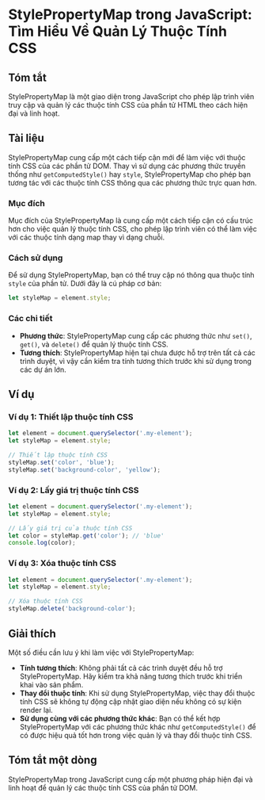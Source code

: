<!--
Meta Description: # StylePropertyMap trong JavaScript: Tìm Hiểu Về Quản Lý Thuộc Tính CSS ## Tóm tắt StylePropertyMap là một giao diện trong JavaScript cho phép lập trì...
Meta Keywords: tính, thuộc, css, các, stylepropertymap
-->

# StylePropertyMap trong JavaScript: Tìm Hiểu Về Quản Lý Thuộc Tính CSS

## Tóm tắt
StylePropertyMap là một giao diện trong JavaScript cho phép lập trình viên truy cập và quản lý các thuộc tính CSS của phần tử HTML theo cách hiện đại và linh hoạt.

## Tài liệu
StylePropertyMap cung cấp một cách tiếp cận mới để làm việc với thuộc tính CSS của các phần tử DOM. Thay vì sử dụng các phương thức truyền thống như `getComputedStyle()` hay `style`, StylePropertyMap cho phép bạn tương tác với các thuộc tính CSS thông qua các phương thức trực quan hơn.

### Mục đích
Mục đích của StylePropertyMap là cung cấp một cách tiếp cận có cấu trúc hơn cho việc quản lý thuộc tính CSS, cho phép lập trình viên có thể làm việc với các thuộc tính dạng map thay vì dạng chuỗi.

### Cách sử dụng
Để sử dụng StylePropertyMap, bạn có thể truy cập nó thông qua thuộc tính `style` của phần tử. Dưới đây là cú pháp cơ bản:

```javascript
let styleMap = element.style;
```

### Các chi tiết
- **Phương thức**: StylePropertyMap cung cấp các phương thức như `set()`, `get()`, và `delete()` để quản lý thuộc tính CSS.
- **Tương thích**: StylePropertyMap hiện tại chưa được hỗ trợ trên tất cả các trình duyệt, vì vậy cần kiểm tra tính tương thích trước khi sử dụng trong các dự án lớn.

## Ví dụ
### Ví dụ 1: Thiết lập thuộc tính CSS
```javascript
let element = document.querySelector('.my-element');
let styleMap = element.style;

// Thiết lập thuộc tính CSS
styleMap.set('color', 'blue');
styleMap.set('background-color', 'yellow');
```

### Ví dụ 2: Lấy giá trị thuộc tính CSS
```javascript
let element = document.querySelector('.my-element');
let styleMap = element.style;

// Lấy giá trị của thuộc tính CSS
let color = styleMap.get('color'); // 'blue'
console.log(color);
```

### Ví dụ 3: Xóa thuộc tính CSS
```javascript
let element = document.querySelector('.my-element');
let styleMap = element.style;

// Xóa thuộc tính CSS
styleMap.delete('background-color');
```

## Giải thích
Một số điều cần lưu ý khi làm việc với StylePropertyMap:
- **Tính tương thích**: Không phải tất cả các trình duyệt đều hỗ trợ StylePropertyMap. Hãy kiểm tra khả năng tương thích trước khi triển khai vào sản phẩm.
- **Thay đổi thuộc tính**: Khi sử dụng StylePropertyMap, việc thay đổi thuộc tính CSS sẽ không tự động cập nhật giao diện nếu không có sự kiện render lại.
- **Sử dụng cùng với các phương thức khác**: Bạn có thể kết hợp StylePropertyMap với các phương thức khác như `getComputedStyle()` để có được hiệu quả tốt hơn trong việc quản lý và thay đổi thuộc tính CSS.

## Tóm tắt một dòng
StylePropertyMap trong JavaScript cung cấp một phương pháp hiện đại và linh hoạt để quản lý các thuộc tính CSS của phần tử DOM.